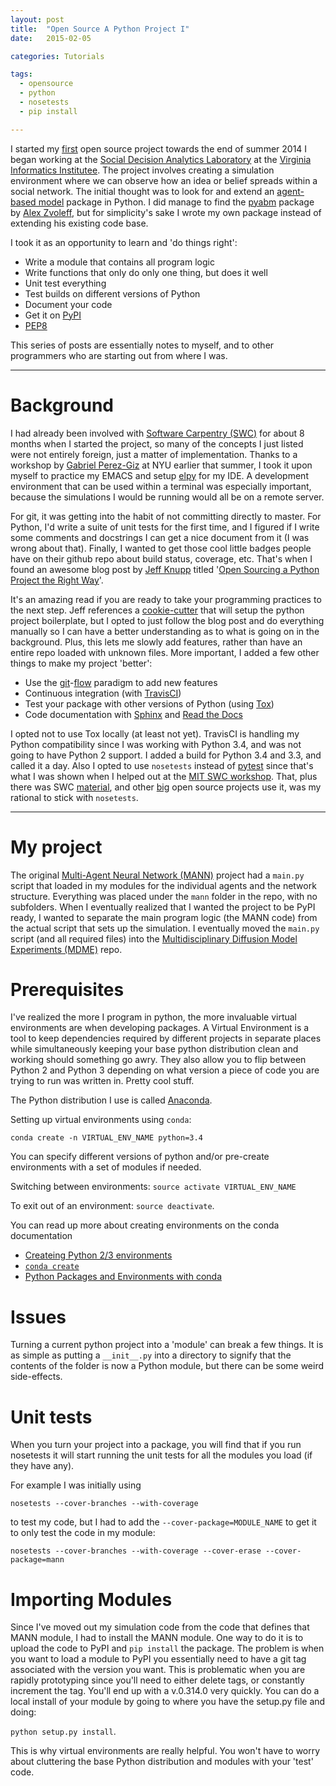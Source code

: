 ```yaml
---
layout: post
title:  "Open Source A Python Project I"
date:   2015-02-05

categories: Tutorials

tags:
  - opensource
  - python
  - nosetests
  - pip install

---
```


I started my
[first](https://github.com/chendaniely/multi-agent-neural-network)
open source project towards the end of summer 2014 I began working at
the [Social Decision Analytics Laboratory](http://vbi.vt.edu/sdal) at
the [Virginia Informatics Institutee](http://www.vbi.vt.edu/).  The
project involves creating a simulation environment where we can
observe how an idea or belief spreads within a social network.  The
initial thought was to look for and extend an [agent-based model]()
package in Python.  I did manage to find the
[pyabm](https://github.com/azvoleff/pyabm) package by
[Alex Zvoleff](http://azvoleff.com/), but for simplicity's sake I
wrote my own package instead of extending his existing code base.

I took it as an opportunity to learn and 'do things right':

- Write a module that contains all program logic
- Write functions that only do only one thing, but does it well
- Unit test everything
- Test builds on different versions of Python
- Document your code
- Get it on [PyPI](https://pypi.python.org/pypi)
- [PEP8](https://www.python.org/dev/peps/pep-0008/)

This series of posts are essentially notes to myself, and to other
programmers who are starting out from where I was.

<hr>

# Background

I had already been involved with
[Software Carpentry (SWC)](http://software-carpentry.org/) for about 8
months when I started the project, so many of the concepts I just
listed were not entirely foreign, just a matter of implementation.
Thanks to a workshop by
[Gabriel Perez-Giz](http://www.ccpp.nyu.edu/gabriel_perez-giz.html) at
NYU earlier that summer, I took it upon myself to practice my EMACS
and setup [elpy](https://github.com/jorgenschaefer/elpy) for my IDE.
A development environment that can be used within a terminal was
especially important, because the simulations I would be running would
all be on a remote server.

For git, it was getting into the habit of not committing directly to
master.  For Python, I'd write a suite of unit tests for the first
time, and I figured if I write some comments and docstrings I can get
a nice document from it (I was wrong about that).  Finally, I wanted
to get those cool little badges people have on their github repo about
build status, coverage, etc.  That's when I found an awesome blog post
by [Jeff Knupp](http://www.jeffknupp.com/) titled
'[Open Sourcing a Python Project the Right Way](http://www.jeffknupp.com/blog/2013/08/16/open-sourcing-a-python-project-the-right-way/)'.

It's an amazing read if you are ready to take your programming
practices to the next step.  Jeff references a
[cookie-cutter](https://github.com/audreyr/cookiecutter-pypackage)
that will setup the python project boilerplate, but I opted to just
follow the blog post and do everything manually so I can have a better
understanding as to what is going on in the background.  Plus, this
lets me slowly add features, rather than have an entire repo loaded
with unknown files.  More important, I added a few other things to
make my project 'better':

- Use the
[git](https://www.atlassian.com/git/tutorials/comparing-workflows/centralized-workflow)-[flow](http://nvie.com/posts/a-successful-git-branching-model/)
paradigm to add new features
- Continuous integration (with
  [TravisCI](https://travis-ci.org/recent))
- Test your package with other versions of Python (using
  [Tox](https://tox.readthedocs.org/en/latest/))
- Code documentation with [Sphinx](http://sphinx-doc.org/) and
  [Read the Docs](https://readthedocs.org/)

I opted not to use Tox locally (at least not yet).  TravisCI is
handling my Python compatibility since I was working with Python 3.4,
and was not going to have Python 2 support.  I added a build for
Python 3.4 and 3.3, and called it a day.  Also I opted to use
`nosetests` instead of [pytest](http://pytest.org/latest/) since
that's what I was shown when I helped out at the
[MIT SWC workshop](http://geocarpentry.github.io/2014-01-30-mit/).
That, plus there was SWC
[material](http://software-carpentry.org/v4/test/index.html), and
other [big](https://github.com/numpy/numpy) open source projects use
it, was my rational to stick with `nosetests`.

<hr>

# My project

The original
[Multi-Agent Neural Network (MANN)](https://github.com/chendaniely/multi-agent-neural-network)
project had a `main.py` script that loaded in my modules for the
individual agents and the network structure.  Everything was placed
under the `mann` folder in the repo, with no subfolders.  When I
eventually realized that I wanted the project to be PyPI ready, I
wanted to separate the main program logic (the MANN code) from the
actual script that sets up the simulation.  I eventually moved the
`main.py` script (and all required files) into the
[Multidisciplinary Diffusion Model Experiments (MDME)](https://github.com/chendaniely/multidisciplinary-diffusion-model-experiments)
repo.

# Prerequisites

I've realized the more I program in python, the more invaluable
virtual environments are when developing packages.  A Virtual
Environment is a tool to keep dependencies required by different
projects in separate places while simultaneously keeping your base
python distribution clean and working should something go awry.  They
also allow you to flip between Python 2 and Python 3 depending on what
version a piece of code you are trying to run was written in.  Pretty
cool stuff.

The Python distribution I use is called [Anaconda]().

Setting up virtual environments using `conda`:

`conda create -n VIRTUAL_ENV_NAME python=3.4`

You can specify different versions of python and/or pre-create
environments with a set of modules if needed.

Switching between environments: `source activate VIRTUAL_ENV_NAME`

To exit out of an environment: `source deactivate`.

You can read up more about creating environments on the conda
documentation

-
  [Createing Python 2/3 environments](http://conda.pydata.org/docs/intro.html#creating-python-3-4-or-python-2-6-environments)
- [`conda create`](http://conda.pydata.org/docs/examples/create.html)
-
  [Python Packages and Environments with conda](http://www.continuum.io/blog/conda)

# Issues

Turning a current python project into a 'module' can break a few
things.  It is as simple as putting a `__init__.py` into a directory
to signify that the contents of the folder is now a Python module, but
there can be some weird side-effects.

# Unit tests

When you turn your project into a package, you will find that if you
run nosetests it will start running the unit tests for all the modules
you load (if they have any).

For example I was initially using

`nosetests --cover-branches --with-coverage`

to test my code, but I had to add the `--cover-package=MODULE_NAME` to
get it to only test the code in my module:

`nosetests --cover-branches --with-coverage --cover-erase
--cover-package=mann`

# Importing Modules

Since I've moved out my simulation code from the code that defines
that MANN module, I had to install the MANN module.  One way to do it
is to upload the code to PyPI and `pip install` the package.  The
problem is when you want to load a module to PyPI you essentially need
to have a git tag associated with the version you want.  This is
problematic when you are rapidly prototyping since you'll need to
either delete tags, or constantly increment the tag.  You'll end up
with a v.0.314.0 very quickly.  You can do a local install of your
module by going to where you have the setup.py file and doing:

`python setup.py install`.

This is why virtual environments are really helpful.  You won't have
to worry about cluttering the base Python distribution and modules
with your 'test' code.
